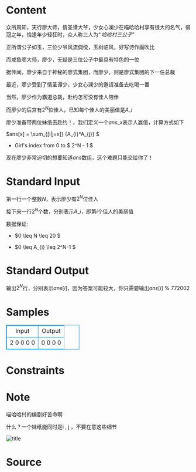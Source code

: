 
# Content

众所周知，天行廖大师，情圣谭大爷，少女心澜少在喵哈哈村享有很大的名气，弱冠之年，恰逢年少轻狂时，众人称三人为$“哈哈村三公子”$

正所谓公子如玉，三位少爷风流倜傥，玉树临风，好写诗作画吹比

而咸鱼廖大师，廖少，无疑是三位公子中最具有特色的一位

据传闻，廖少来自于神秘的廖式集团，而廖少，则是廖式集团的下一任总裁

最近，廖少受到了情圣谭少，少女心澜少的邀请准备去吃喝一番

当然，廖少作为霸道总裁，赴约怎可没有佳人陪伴

而廖少的后宫有$2^{N}$位佳人，已知每个佳人的美丽值是$A\_{i}$

廖少准备带两位妹纸去赴约！，我们定义一个$ans\_{x}$表示人赢值，计算方式如下

$ans[x] = \sum\_{[i|j=x]} {A\_{i}*A\_{j}} $

*  Girl's index from $0$ to $ 2^N - 1 $

现在廖少非常迫切的想要知道$ans$数组，这个难题只能交给你了！

# Standard Input

第一行一个整数$N$，表示廖少有$2^N$位佳人

接下来一行$2^N$个数，分别表示$A\_{i}$，即第$i$个佳人的美丽值

数据保证:

*  $0 \leq N \leq 20 $

*  $0 \leq A\_{i} \leq 2^N-1 $

# Standard Output

输出$2^N$行，分别表示$ans[i]$，因为答案可能较大，你只需要输出$ans[i]$ % $772002$

# Samples

<style>
        table,table tr th, table tr td { border:1px solid #0094ff; }
        table { width: 200px; min-height: 25px; line-height: 25px; text-align: center; border-collapse: collapse;}   
    </style>
<table>
	<tr>
		<td>Input</td>
		<td>Output</td>
	</tr>
<tr><td>2
0 0 0 0
</td><td>0
0
0
0
</td></tr></table>


# Constraints



# Note

喵哈哈村的编剧好苦命啊

什么？一个妹纸能同时是i , j ，不要在意这些细节

![title](/source/lutece/ba-dao-zong-cai-liao-shao-i/img/aHR0cHM6Ly9hY20udWVzdGMuZWR1LmNuL21lZGlhL2ltYWdlL3Byb2JsZW0vMTM4My8yMDE2MDUxMzAwMTk0OTIxNDUxLmdpZg==.gif)

# Source


